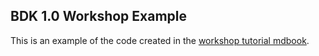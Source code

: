 ## BDK 1.0 Workshop Example

This is an example of the code created in the [workshop tutorial mdbook](https://notmandatory.github.io/tabconf2023-bdk1-book/tutorials/wallet_async_esplora.html).
